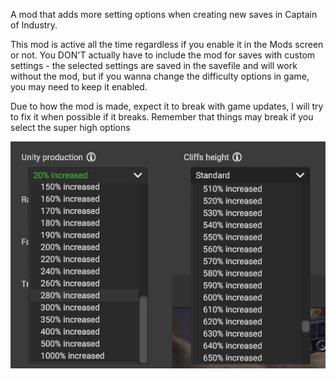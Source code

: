 A mod that adds more setting options when creating new saves in Captain of Industry.

This mod is active all the time regardless if you enable it in the Mods screen or not. You DON'T actually have to include the mod for saves with custom settings - the selected settings are saved in the savefile and will work without the mod, but if you wanna change the difficulty options in game, you may need to keep it enabled.

Due to how the mod is made, expect it to break with game updates, I will try to fix it when possible if it breaks.
Remember that things may break if you select the super high options

![Image](https://github.com/KptKosmit91/CaptainOfIndustry-DifficultySettingsMod/blob/main/Images/img1.png?raw=true)
